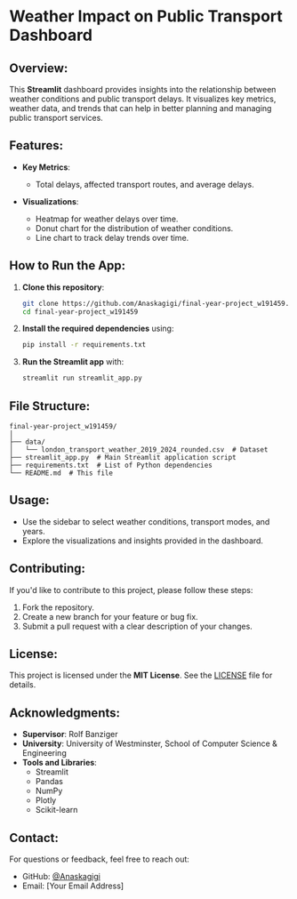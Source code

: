 
# **Weather Impact on Public Transport Dashboard**

## **Overview**:
This **Streamlit** dashboard provides insights into the relationship between weather conditions and public transport delays. It visualizes key metrics, weather data, and trends that can help in better planning and managing public transport services.

## **Features**:

- **Key Metrics**:
  - Total delays, affected transport routes, and average delays.

- **Visualizations**:
  - Heatmap for weather delays over time.
  - Donut chart for the distribution of weather conditions.
  - Line chart to track delay trends over time.

## **How to Run the App**:

1. **Clone this repository**:
    ```bash
    git clone https://github.com/Anaskagigi/final-year-project_w191459.git
    cd final-year-project_w191459
    ```

2. **Install the required dependencies** using:
    ```bash
    pip install -r requirements.txt
    ```

3. **Run the Streamlit app** with:
    ```bash
    streamlit run streamlit_app.py
    ```

## **File Structure**:
```plaintext
final-year-project_w191459/
│
├── data/
│   └── london_transport_weather_2019_2024_rounded.csv  # Dataset
├── streamlit_app.py  # Main Streamlit application script
├── requirements.txt  # List of Python dependencies
└── README.md  # This file
```

## **Usage**:
- Use the sidebar to select weather conditions, transport modes, and years.
- Explore the visualizations and insights provided in the dashboard.

## **Contributing**:
If you'd like to contribute to this project, please follow these steps:

1. Fork the repository.
2. Create a new branch for your feature or bug fix.
3. Submit a pull request with a clear description of your changes.

## **License**:
This project is licensed under the **MIT License**. See the [LICENSE](./LICENSE) file for details.

## **Acknowledgments**:
- **Supervisor**: Rolf Banziger
- **University**: University of Westminster, School of Computer Science & Engineering
- **Tools and Libraries**:
  - Streamlit
  - Pandas
  - NumPy
  - Plotly
  - Scikit-learn

## **Contact**:
For questions or feedback, feel free to reach out:

- GitHub: [@Anaskagigi](https://github.com/Anaskagigi)
- Email: [Your Email Address]
